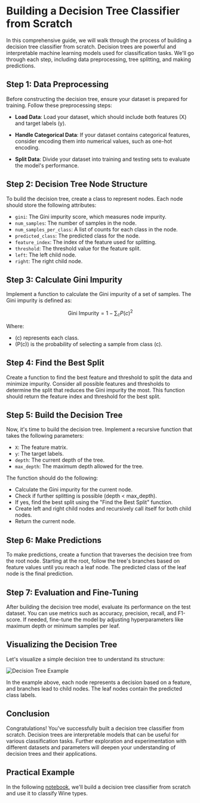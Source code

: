 # Building a Decision Tree Classifier from Scratch

In this comprehensive guide, we will walk through the process of building a decision tree classifier from scratch. Decision trees are powerful and interpretable machine learning models used for classification tasks. We'll go through each step, including data preprocessing, tree splitting, and making predictions.

## Step 1: Data Preprocessing

Before constructing the decision tree, ensure your dataset is prepared for training. Follow these preprocessing steps:

- **Load Data**: Load your dataset, which should include both features (X) and target labels (y).

- **Handle Categorical Data**: If your dataset contains categorical features, consider encoding them into numerical values, such as one-hot encoding.

- **Split Data**: Divide your dataset into training and testing sets to evaluate the model's performance.

## Step 2: Decision Tree Node Structure

To build the decision tree, create a class to represent nodes. Each node should store the following attributes:

- `gini`: The Gini impurity score, which measures node impurity.
- `num_samples`: The number of samples in the node.
- `num_samples_per_class`: A list of counts for each class in the node.
- `predicted_class`: The predicted class for the node.
- `feature_index`: The index of the feature used for splitting.
- `threshold`: The threshold value for the feature split.
- `left`: The left child node.
- `right`: The right child node.

## Step 3: Calculate Gini Impurity

Implement a function to calculate the Gini impurity of a set of samples. The Gini impurity is defined as:

$$
\text{Gini Impurity} = 1 - \sum_{c} P(c)^2
$$

Where:
- \(c\) represents each class.
- \(P(c)\) is the probability of selecting a sample from class \(c\).

## Step 4: Find the Best Split

Create a function to find the best feature and threshold to split the data and minimize impurity. Consider all possible features and thresholds to determine the split that reduces the Gini impurity the most. This function should return the feature index and threshold for the best split.

## Step 5: Build the Decision Tree

Now, it's time to build the decision tree. Implement a recursive function that takes the following parameters:

- `X`: The feature matrix.
- `y`: The target labels.
- `depth`: The current depth of the tree.
- `max_depth`: The maximum depth allowed for the tree.

The function should do the following:

- Calculate the Gini impurity for the current node.
- Check if further splitting is possible (depth < max_depth).
- If yes, find the best split using the "Find the Best Split" function.
- Create left and right child nodes and recursively call itself for both child nodes.
- Return the current node.

## Step 6: Make Predictions

To make predictions, create a function that traverses the decision tree from the root node. Starting at the root, follow the tree's branches based on feature values until you reach a leaf node. The predicted class of the leaf node is the final prediction.

## Step 7: Evaluation and Fine-Tuning

After building the decision tree model, evaluate its performance on the test dataset. You can use metrics such as accuracy, precision, recall, and F1-score. If needed, fine-tune the model by adjusting hyperparameters like maximum depth or minimum samples per leaf.

## Visualizing the Decision Tree

Let's visualize a simple decision tree to understand its structure:

![Decision Tree Example](https://upload.wikimedia.org/wikipedia/commons/f/f3/CART_tree_titanic_survivors.png)

In the example above, each node represents a decision based on a feature, and branches lead to child nodes. The leaf nodes contain the predicted class labels.

## Conclusion

Congratulations! You've successfully built a decision tree classifier from scratch. Decision trees are interpretable models that can be useful for various classification tasks. Further exploration and experimentation with different datasets and parameters will deepen your understanding of decision trees and their applications.

## Practical Example

In the following [notebook](/1_Supervised_Learning/5_Decision_Trees/decision_tree.ipynb), we'll build a decision tree classifier from scratch and use it to classify Wine types.
